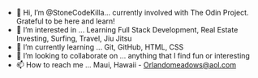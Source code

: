 - 👋 Hi, I’m @StoneCodeKilla... currently involved with The Odin Project. Grateful to be here and learn!
- 👀 I’m interested in ... Learning Full Stack Development, Real Estate Investing, Surfing, Travel, Jiu Jitsu 
- 🌱 I’m currently learning ... Git, GitHub, HTML, CSS
- 💞️ I’m looking to collaborate on ... anything that I find fun or interesting
- 📫 How to reach me ... Maui, Hawaii -  Orlandomeadows@aol.com 

<!---
StoneCodeKilla/StoneCodeKilla is a ✨ special ✨ repository because its `README.md` (this file) appears on your GitHub profile.
You can click the Preview link to take a look at your changes.
--->
